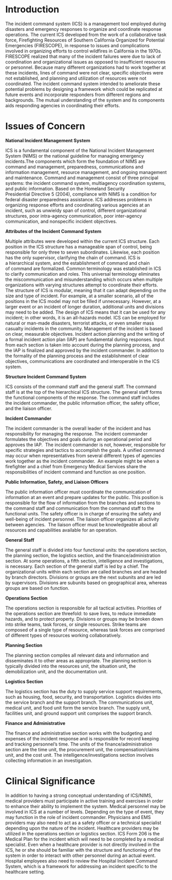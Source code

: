 # Introduction

The incident command system (ICS) is a management tool employed during disasters and emergency responses to organize and coordinate response operations. The current ICS developed from the work of a collaborative task force, Firefighting Resources of Southern California Organized for Potential Emergencies (FIRESCOPE), in response to issues and complications involved in organizing efforts to control wildfires in California in the 1970s. FIRESCOPE realized that many of the incident failures were due to lack of coordination and organizational issues as opposed to insufficient resources or personnel. Because many different organizations had to work together at these incidents, lines of command were not clear, specific objectives were not established, and planning and utilization of resources were not coordinated. The incident command system intended to ameliorate these potential problems by designing a framework which could be replicated at future events and incorporate responders from different regions and backgrounds. The mutual understanding of the system and its components aids responding agencies in coordinating their efforts.

# Issues of Concern

**National Incident Management System**

ICS is a fundamental component of the National Incident Management System (NIMS) or the national guideline for managing emergency incidents.The components which form the foundation of NIMS are command and management, preparedness, communications and information management, resource management, and ongoing management and maintenance. Command and management consist of three principal systems: the incident command system, multiagency coordination systems, and public information. Based on the Homeland Security Presidential Directive 5 (2004), compliance with NIMS is a condition for federal disaster preparedness assistance. ICS addresses problems in organizing response efforts and coordinating various agencies at an incident, such as unwieldy span of control, different organizational structures, poor intra-agency communication, poor inter-agency communication, and nonspecific incident objectives.

**Attributes of the Incident Command System**

Multiple attributes were developed within the current ICS structure. Each position in the ICS structure has a manageable span of control, being responsible for only three to seven subordinates. Likewise, each position has the only supervisor, clarifying the chain of command. ICS is a hierarchical system, and the establishment of command and chain of command are formalized. Common terminology was established in ICS to clarify communication and roles. This universal terminology eliminates the miscommunication and misunderstanding which occurs when multiple organizations with varying structures attempt to coordinate their efforts. The structure of ICS is modular, meaning that it can adapt depending on the size and type of incident. For example, at a smaller scenario, all of the positions in the ICS model may not be filled if unnecessary. However, at a larger event or an incident of longer duration, additional units and divisions may need to be added. The design of ICS means that it can be used for any incident; in other words, it is an all-hazards model. ICS can be employed for natural or man-made disasters, terrorist attacks, or even smaller mass casualty incidents in the community. Management of the incident is based on clear, measurable objectives. Incident action planning and the writing of a formal incident action plan (IAP) are fundamental during responses. Input from each section is taken into account during the planning process, and the IAP is finalized and approved by the incident commander. In addition to the formality of the planning process and the establishment of clear objectives, communications are coordinated and interoperable in the ICS system.

**Structure Incident Command System**

ICS consists of the command staff and the general staff. The command staff is at the top of the hierarchical ICS structure. The general staff forms the functional components of the response. The command staff includes the incident commander, the public information officer, the safety officer, and the liaison officer.

**Incident Commander**

The incident commander is the overall leader of the incident and has responsibility for managing the response. The incident commander formulates the objectives and goals during an operational period and approves the IAP.  The incident commander is not, however, responsible for specific strategies and tactics to accomplish the goals. A unified command may occur when representatives from several different types of agencies work together as the incident commander.  An example might be when a firefighter and a chief from Emergency Medical Services share the responsibilities of incident command and function as one position.

**Public Information, Safety, and Liaison Officers**

The public information officer must coordinate the communication of information at an event and prepare updates for the public. This position is responsible for the flow of information from the branches and sections to the command staff and communication from the command staff to the functional units. The safety officer is in charge of ensuring the safety and well-being of incident personnel. The liaison officer organizes all activity between agencies.  The liaison officer must be knowledgeable about all resources and capabilities available for an operation.

**General Staff**

The general staff is divided into four functional units: the operations section, the planning section, the logistics section, and the finance/administration section. At some operations, a fifth section, intelligence and investigations, is necessary. Each section of the general staff is led by a chief. The organizational units within each section are called branches and are headed by branch directors. Divisions or groups are the next subunits and are led by supervisors. Divisions are subunits based on geographical area, whereas groups are based on function.

**Operations Section**

The operations section is responsible for all tactical activities. Priorities of the operations section are threefold: to save lives, to reduce immediate hazards, and to protect property. Divisions or groups may be broken down into strike teams, task forces, or single resources. Strike teams are composed of a single type of resource, whereas task forces are comprised of different types of resources working collaboratively.

**Planning Section**

The planning section compiles all relevant data and information and disseminates it to other areas as appropriate. The planning section is typically divided into the resources unit, the situation unit, the demobilization unit, and the documentation unit.

**Logistics Section**

The logistics section has the duty to supply service support requirements, such as housing, food, security, and transportation. Logistics divides into the service branch and the support branch. The communications unit, medical unit, and food unit form the service branch. The supply unit, facilities unit, and ground support unit comprises the support branch.

**Finance and Administrative**

The finance and administrative section works with the budgeting and expenses of the incident response and is responsible for record keeping and tracking personnel’s time. The units of the finance/administration section are the time unit, the procurement unit, the compensation/claims unit, and the cost unit. The intelligence/investigations section involves collecting information in an investigation.

# Clinical Significance

In addition to having a strong conceptual understanding of ICS/NIMS, medical providers must participate in active training and exercises in order to enhance their ability to implement the system. Medical personnel may be involved in ICS at a number of levels. Depending on the type of event, they may function in the role of incident commander. Physicians and EMS providers may also need to act as a safety officer or a technical specialist depending upon the nature of the incident. Healthcare providers may be utilized in the operations section or logistics section. ICS Form 206 is the Medical Plan for the incident which will need to be completed by a medical specialist. Even when a healthcare provider is not directly involved in the ICS, he or she should be familiar with the structure and functioning of the system in order to interact with other personnel during an actual event. Hospital employees also need to review the Hospital Incident Command System, which is a framework for addressing an incident specific to the healthcare setting.
